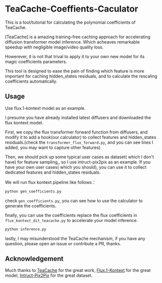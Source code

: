 # TeaCache-Coeffients-Caculator

This is a tool/tutorial for calculating the polynomial coefficients of TeaCache.

[TeaCache] is a amazing training-free caching approach for accelerating diffusion transformer model inference. Which acheaves remarkable speedup with negligible image/video quality loss.

Howerever, it is not that trival to apply it to your own new model for its magic coefficients parameters.

This tool is designed to ease the pain of finding which feature is more important for caching hidden_states residuals, and to calculate the rescaling coefficients automatically.

## Usage

Use flux.1-kontext model as an example.

I presume you have already installed latest diffusers and downloaded the flux kontext model.

First, we copy the flux transformer forward function from diffusers, and modify it to add a hook(our calculator) to collect features and hidden_states residuals.(check the `transformer_flux_forward.py`, and you can see lines I added, you may want to capture other features)

Then, we should pick up some typical user cases as dataset( which I don't have) for feature sampling,, so I use intruct-pix2pix as an example. If you have your own user cases( which you should), you can use it to collect dedicated features and hidden_states residuals.

We will run flux kontext pipeline like follows：

```bash
python gen_coefficients.py
```

check `gen_coefficients.py`, you can see how to use the calculator to generate the coefficients.

finally, you can use the coefficients replace the flux coefficients in `flux_kontext_dit_teacache.py` to accelerate your model inference.

```bash
python inference.py
```

lastly, I may misunderstood the TeaCache mechanism, if you have any question, please open an issue or contribute a PR, thanks.

## Acknowledgement

Much thanks to [TeaCache](https://github.com/ali-vilab/TeaCache) for the great work, [Flux.1-Kontext](https://huggingface.co/black-forest-labs/FLUX.1-Kontext-dev) for the great model, [Intruct-Pix2Pix](https://github.com/timothybrooks/instruct-pix2pix) for the great dataset.
